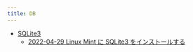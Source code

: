```yaml
---
title: DB
---
```



- [SQLite3](./SQLite3/index.md)
    - [2022-04-29 Linux Mint に SQLite3 をインストールする](./../../../d/2022/04/29/Linux_Mint_に_SQLite3_をインストールする.md)




